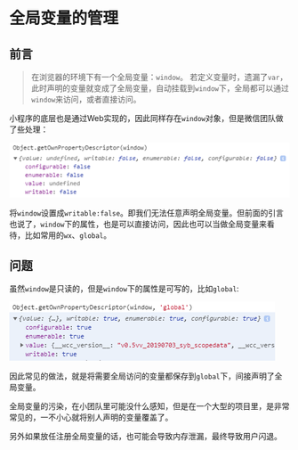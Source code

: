 # 全局变量的管理

## 前言

> 在浏览器的环境下有一个全局变量：`window`。
若定义变量时，遗漏了`var`，此时声明的变量就变成了全局变量，自动挂载到`window`下，全局都可以通过`window`来访问，或者直接访问。

小程序的底层也是通过Web实现的，因此同样存在`window`对象，但是微信团队做了些处理：

![](images/global-window.png)

将`window`设置成`writable:false`。即我们无法任意声明全局变量。但前面的引言也说了，`window`下的属性，也是可以直接访问，因此也可以当做全局变量来看待，比如常用的`wx`、`global`。

## 问题

虽然`window`是只读的，但是`window`下的属性是可写的，比如`global`:

![](images/global-global.png)

因此常见的做法，就是将需要全局访问的变量都保存到`global`下，间接声明了全局变量。

全局变量的污染，在小团队里可能没什么感知，但是在一个大型的项目里，是非常常见的，一不小心就将别人声明的变量覆盖了。

另外如果放任注册全局变量的话，也可能会导致内存泄漏，最终导致用户闪退。